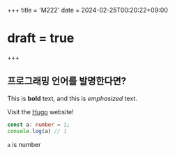 +++
title = 'M222'
date = 2024-02-25T00:20:22+09:00
# draft = true
+++
## 프로그래밍 언어를 발명한다면?

This is **bold** text, and this is *emphasized* text.

Visit the [Hugo](https://gohugo.io) website!

```typescript
const a: number = 1;
console.log(a) // 1
```

`a` is number
